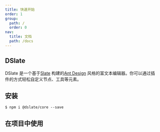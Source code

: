 ```yaml
---
title: 快速开始
order: 1
group:
  path: /
  order: 0
nav:
  title: 文档
  path: /docs
---
```


## DSlate

DSlate 是一个基于[Slate](https://github.com/ianstormtaylor/slate) 构建的[Ant Design](https://github.com/ant-design/ant-design/) 风格的富文本编辑器。你可以通过插件的方式轻松自定义节点、工具等元素。

## 安装

```shell
$ npm i @dslate/core --save
```

## 在项目中使用

<code src="../demos/base.tsx" />
